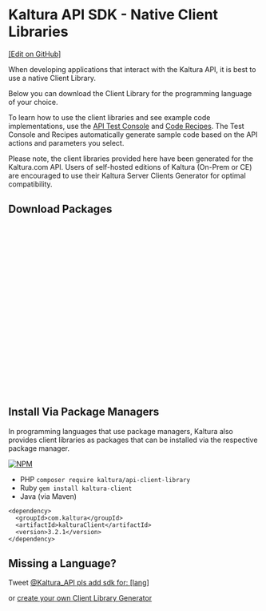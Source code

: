 # Kaltura API SDK - Native Client Libraries
[[Edit on GitHub]](https://github.com/kaltura/kaltura-api-recipes/edit/development/swagger/markdown/client_libraries.md)

When developing applications that interact with the Kaltura API, it is best to use a native Client Library.

Below you can download the Client Library for the programming language of your choice.

To learn how to use the client libraries and see example code implementations, use the [API Test Console](/console) and [Code Recipes](/recipes).
The Test Console and Recipes automatically generate sample code based on the API actions and parameters you select.

Please note, the client libraries provided here have been generated for the Kaltura.com API.
Users of self-hosted editions of Kaltura (On-Prem or CE) are encouraged to use their Kaltura Server Clients Generator for optimal compatibility.

## Download Packages
<style>
.client-lib-link {
  width: 71px;
  height: 81px;
  overflow: hidden;
  margin-top: 30px;
  margin-right: 50px;
  display: inline-block;
  background-image: url(/assets/img/client-libs.png);
  background-position: -70px;
}
</style>
<a class="client-lib-link php53" data-language="php53" href="http://cdnbakmi.kaltura.com/content/clientlibs/php53_22-06-2016.tar.gz" style="background-position: 0px"></a><a class="client-lib-link php5Zend" data-language="php5Zend" href="http://cdnbakmi.kaltura.com/content/clientlibs/php5Zend_22-06-2016.tar.gz" style="background-position: -142px"></a><a class="client-lib-link java" data-language="java" href="http://cdnbakmi.kaltura.com/content/clientlibs/java_22-06-2016.tar.gz" style="background-position: -213px"></a><a class="client-lib-link csharp" data-language="csharp" href="http://cdnbakmi.kaltura.com/content/clientlibs/csharp_22-06-2016.tar.gz" style="background-position: -284px"></a><a class="client-lib-link ruby" data-language="ruby" href="http://cdnbakmi.kaltura.com/content/clientlibs/ruby_22-06-2016.tar.gz" style="background-position: -355px"></a><a class="client-lib-link python" data-language="python" href="http://cdnbakmi.kaltura.com/content/clientlibs/python_22-06-2016.tar.gz" style="background-position: -426px"></a><a class="client-lib-link nodejs" data-language="nodejs" href="http://cdnbakmi.kaltura.com/content/clientlibs/node_22-06-2016.tar.gz" style="background-position: -497px"></a><a class="client-lib-link js" data-language="js" href="http://cdnbakmi.kaltura.com/content/clientlibs/js_22-06-2016.tar.gz" style="background-position: -568px"></a><a class="client-lib-link cli" data-language="cli" href="http://cdnbakmi.kaltura.com/content/clientlibs/cli_22-06-2016.tar.gz" style="background-position: -639px"></a><a class="client-lib-link objc" data-language="objc" href="http://cdnbakmi.kaltura.com/content/clientlibs/objc_22-06-2016.tar.gz" style="background-position: -710px"></a><a class="client-lib-link android" data-language="android" href="http://cdnbakmi.kaltura.com/content/clientlibs/android_22-06-2016.tar.gz" style="background-position: -781px"></a>
<script>
  $('.client-lib-link').click(function() {
    var lang = $(this).attr('data-language');
    mixpanel.track('client_library', {language: lang});
  })
</script>

## Install Via Package Managers
In programming languages that use package managers, Kaltura also provides
client libraries as packages that can be installed via the respective package manager.

[![NPM](https://nodei.co/npm/kaltura.png?downloads=true&downloadRank=true&stars=true)](https://nodei.co/npm/kaltura/)

* PHP `composer require kaltura/api-client-library`
* Ruby `gem install kaltura-client`
* Java (via Maven)
```
<dependency>
  <groupId>com.kaltura</groupId>
  <artifactId>kalturaClient</artifactId>
  <version>3.2.1</version>
</dependency>
```

## Missing a Language?
Tweet [@Kaltura_API pls add sdk for: [lang]](http://twitter.com/?status=@Kaltura_API%20pls%20add%20sdk%20for%3A%20%5Bprogramming_language%5D)

or [create your own Client Library Generator](http://www.kaltura.org/api-client-library-generator-guide)

